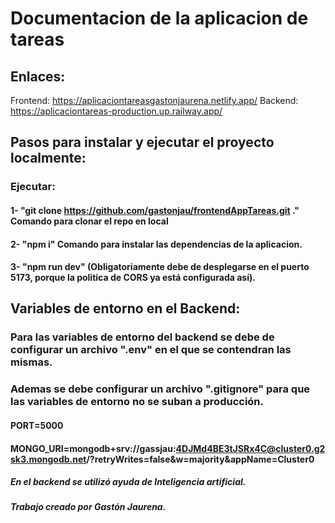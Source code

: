 # Documentacion de la aplicacion de tareas

## Enlaces:
Frontend: https://aplicaciontareasgastonjaurena.netlify.app/
Backend: https://aplicaciontareas-production.up.railway.app/

## Pasos para instalar y ejecutar el proyecto localmente:
###  Ejecutar:
#### 1- "git clone https://github.com/gastonjau/frontendAppTareas.git ." Comando para clonar el repo en local
#### 2- "npm i" Comando para instalar las dependencias de la aplicacion.
#### 3- "npm run dev" (Obligatoriamente debe de desplegarse en el puerto 5173, porque la politica de CORS ya está configurada así).

## Variables de entorno en el Backend:
### Para las variables de entorno del backend se debe de configurar un archivo ".env" en el que se contendran las mismas.
### Ademas se debe configurar un archivo ".gitignore" para que las variables de entorno no se suban a producción.

#### PORT=5000
#### MONGO_URI=mongodb+srv://gassjau:4DJMd4BE3tJSRx4C@cluster0.g2sk3.mongodb.net/?retryWrites=false&w=majority&appName=Cluster0

##### En el backend se utilizó ayuda de Inteligencia artificial.
##### Trabajo creado por Gastón Jaurena.
